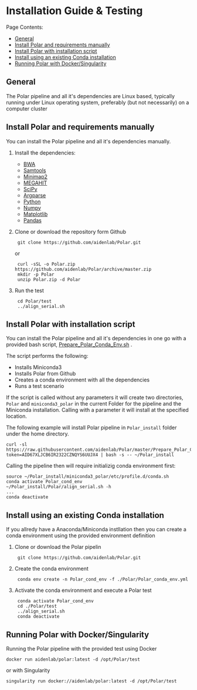 # Installation Guide & Testing

Page Contents:

* [General](#general)
* [Install Polar and requirements manually](#install-polar-and-requirements-manually)
* [Install Polar with installation script](#install-polar-with-installation-script)
* [Install using an existing Conda installation](#install-using-an-existing-conda-installation)
* [Running Polar with Docker/Singularity](#running-polar-with-dockersingularity)

## General

The Polar pipeline and all it's dependencies are Linux based, typically running under Linux operating system, preferably (but not necessarily) on a computer cluster

## Install Polar and requirements manually

You can install the Polar pipeline and all it's dependencies manually.

1. Install the dependencies:

    * [BWA](https://github.com/lh3/bwa)
    * [Samtools](http://www.htslib.org/download)
    * [Minimap2](https://github.com/lh3/minimap2)
    * [MEGAHIT](https://github.com/voutcn/megahit)
    * [SciPy](https://www.scipy.org/install.html)
    * [Argparse](https://pypi.org/project/argparse/)
    * [Python](https://www.python.org/downloads/)
    * [Numpy](https://github.com/numpy/numpy)
    * [Matplotlib](https://github.com/matplotlib/matplotlib)
    * [Pandas](https://github.com/pandas-dev/pandas)

2. Clone or download the repository form Github

        git clone https://github.com/aidenlab/Polar.git

    or

        curl -sSL -o Polar.zip https://github.com/aidenlab/Polar/archive/master.zip
        mkdir -p Polar
        unzip Polar.zip -d Polar

3. Run the test

        cd Polar/test
        ../align_serial.sh

## Install Polar with installation script

You can install the Polar pipeline and all it's dependencies in one go with a provided bash script, [Prepare_Polar_Conda_Env.sh](https://github.com/aidenlab/Polar/blob/master/Prepare_Polar_Conda_Env.sh) .

The script performs the following:

* Installs Miniconda3
* Installs Polar from Github
* Creates a conda environment with all the dependencies
* Runs a test scenario

If the script is called without any parameters it will create two directories, `Polar` and `miniconda3_polar` in the current Folder for the pipeline and the Miniconda installation. Calling with a parameter it will install at the specified location. 

The following example will install Polar pipeline in `Polar_install` folder under the home directory.

    curl -sl https://raw.githubusercontent.com/aidenlab/Polar/master/Prepare_Polar_Conda_Env.sh?token=AID67XLJCB6IR2322CZNQYS6UUJX4 | bash -s -- ~/Polar_install

Calling the pipeline then will require initializig conda environment first:

    source ~/Polar_install/miniconda3_polar/etc/profile.d/conda.sh
    conda activate Polar_cond_env
    ~/Polar_install/Polar/align_serial.sh -h
    ...
    conda deactivate

## Install using an existing Conda installation

If you allredy have a Anaconda/Miniconda instllation then you can create a conda environment using the provided environment definition

1. Clone or download the Polar pipelin

        git clone https://github.com/aidenlab/Polar.git

2. Create the conda environment

        conda env create -n Polar_cond_env -f ./Polar/Polar_conda_env.yml

3. Activate the conda environment and execute a Polar test

        conda activate Polar_cond_env    
        cd ./Polar/test
        ../align_serial.sh
        conda deactivate

## Running Polar with Docker/Singularity

Running the Polar pipeline with the provided test using Docker

    docker run aidenlab/polar:latest -d /opt/Polar/test

or with Singularity

    singularity run docker://aidenlab/polar:latest -d /opt/Polar/test